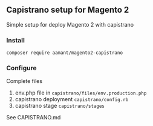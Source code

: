 <h2>Capistrano setup for Magento 2</h2>

Simple setup for deploy Magento 2 with capistrano

<h3>Install</h3>

````composer require aamant/magento2-capistrano````

<h3>Configure</h3>

Complete files
1. env.php file in ```capistrano/files/env.production.php```
2. capistrano deployment ```capistrano/config.rb```
3. capistrano stage ```capistrano/stages```

See CAPISTRANO.md